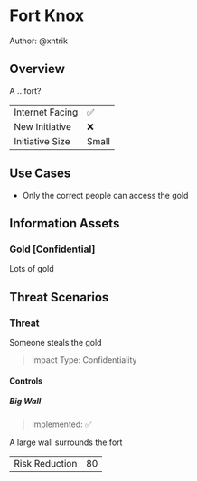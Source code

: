 # Fort Knox

Author: @xntrik

## Overview

A .. fort?

|    |    |
| -- | -- |
| Internet Facing | ✅  |
| New Initiative | ❌  |
| Initiative Size | Small |

## Use Cases

* Only the correct people can access the gold

## Information Assets

### Gold [Confidential]

Lots of gold


## Threat Scenarios

### Threat

Someone steals the gold

> Impact Type: Confidentiality

#### Controls


##### Big Wall


> Implemented: ✅

A large wall surrounds the fort

|    |    |
| -- | -- |
| Risk Reduction | 80 |

